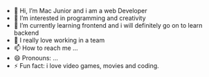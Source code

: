 - 👋 Hi, I’m Mac Junior and i am a web Developer
- 👀 I’m interested in programming and creativity
- 🌱 I’m currently learning frontend and i will definitely go on to learn backend
- 💞️ I really love working in a team
- 📫 How to reach me ...
- 😄 Pronouns: ...
- ⚡ Fun fact: i love video games, movies and coding. 

<!---
macjuni/macjuni is a ✨ special ✨ repository because its `README.md` (this file) appears on your GitHub profile.
You can click the Preview link to take a look at your changes.
--->

